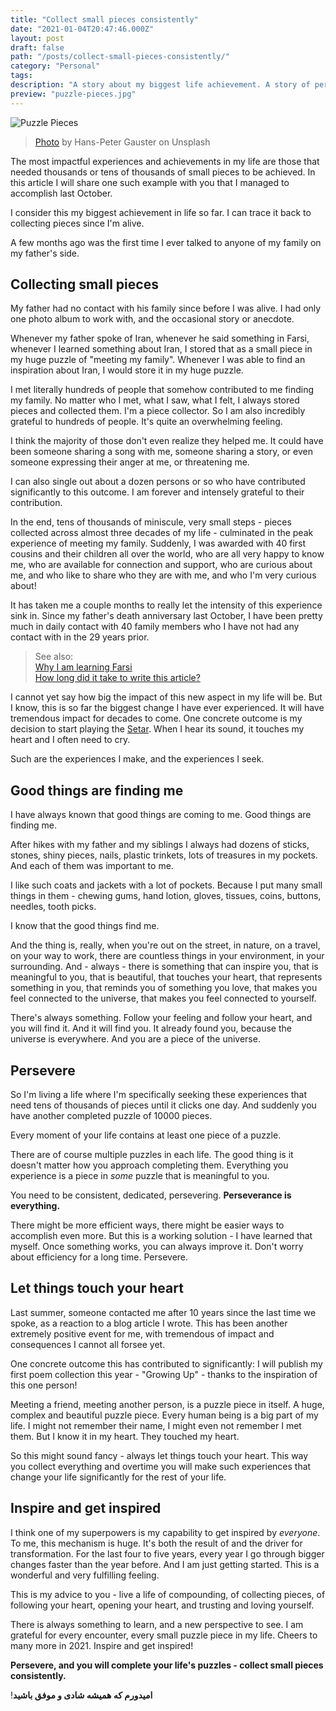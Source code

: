 ```yaml
---
title: "Collect small pieces consistently"
date: "2021-01-04T20:47:46.000Z"
layout: post
draft: false
path: "/posts/collect-small-pieces-consistently/"
category: "Personal"
tags:
description: "A story about my biggest life achievement. A story of perseverance, collecting small pieces, and inspiration."
preview: "puzzle-pieces.jpg"
---
```


![Puzzle Pieces](./puzzle-pieces.jpg)

> [Photo](https://unsplash.com/photos/3y1zF4hIPCg) by Hans-Peter Gauster on Unsplash

The most impactful experiences and achievements in my life are those that needed thousands or tens of thousands of small pieces to be achieved.
In this article I will share one such example with you that I managed to accomplish last October.

I consider this my biggest achievement in life so far. I can trace it back to collecting pieces since I'm alive.

A few months ago was the first time I ever talked to anyone of my family on my father's side.

## Collecting small pieces

My father had no contact with his family since before I was alive. I had only one photo album to work with, and the occasional story or anecdote.

Whenever my father spoke of Iran, whenever he said something in Farsi, whenever I learned something about Iran, I stored that as a small piece in my huge puzzle of "meeting my family". Whenever I was able to find an inspiration about Iran, I would store it in my huge puzzle.

I met literally hundreds of people that somehow contributed to me finding my family. No matter who I met, what I saw, what I felt, I always stored pieces and collected them. I'm a piece collector. So I am also incredibly grateful to hundreds of people. It's quite an overwhelming feeling.

I think the majority of those don't even realize they helped me. It could have been someone sharing a song with me, someone sharing a story, or even someone expressing their anger at me, or threatening me.

I can also single out about a dozen persons or so who have contributed significantly to this outcome. I am forever and intensely grateful to their contribution.

In the end, tens of thousands of miniscule, very small steps - pieces collected across almost three decades of my life - culminated in the peak experience of meeting my family. Suddenly, I was awarded with 40 first cousins and their children all over the world, who are all very happy to know me, who are available for connection and support, who are curious about me, and who like to share who they are with me, and who I'm very curious about!

It has taken me a couple months to really let the intensity of this experience sink in. Since my father's death anniversary last October, I have been pretty much in daily contact with 40 family members who I have not had any contact with in the 29 years prior.

> See also:  
> [Why I am learning Farsi](/posts/why-i-am-learning-farsi)  
> [How long did it take to write this article?](/posts/how-long-did-it-take-to-write-this-article/)

I cannot yet say how big the impact of this new aspect in my life will be. But I know, this is so far the biggest change I have ever experienced. It will have tremendous impact for decades to come. One concrete outcome is my decision to start playing the [Setar](https://en.wikipedia.org/wiki/Setar). When I hear its sound, it touches my heart and I often need to cry.

Such are the experiences I make, and the experiences I seek.

## Good things are finding me

I have always known that good things are coming to me. Good things are finding me.

After hikes with my father and my siblings I always had dozens of sticks, stones, shiny pieces, nails, plastic trinkets, lots of treasures in my pockets. And each of them was important to me.

I like such coats and jackets with a lot of pockets. Because I put many small things in them - chewing gums, hand lotion, gloves, tissues, coins, buttons, needles, tooth picks.

I know that the good things find me.

And the thing is, really, when you're out on the street, in nature, on a travel, on your way to work, there are countless things in your environment, in your surrounding. And - always - there is something that can inspire you, that is meaningful to you, that is beautiful, that touches your heart, that represents something in you, that reminds you of something you love, that makes you feel connected to the universe, that makes you feel connected to yourself.

There's always something. Follow your feeling and follow your heart, and you will find it. And it will find you. It already found you, because the universe is everywhere. And you are a piece of the universe.

## Persevere

So I'm living a life where I'm specifically seeking these experiences that need tens of thousands of pieces until it clicks one day. And suddenly you have another completed puzzle of 10000 pieces.

Every moment of your life contains at least one piece of a puzzle.

There are of course multiple puzzles in each life. The good thing is it doesn't matter how you approach completing them. Everything you experience is a piece in _some_ puzzle that is meaningful to you.

You need to be consistent, dedicated, persevering. **Perseverance is everything.**

There might be more efficient ways, there might be easier ways to accomplish even more. But this is a working solution - I have learned that myself.
Once something works, you can always improve it. Don't worry about efficiency for a long time. Persevere.

## Let things touch your heart

Last summer, someone contacted me after 10 years since the last time we spoke, as a reaction to a blog article I wrote. This has been another extremely positive event for me, with tremendous of impact and consequences I cannot all forsee yet.

One concrete outcome this has contributed to significantly: I will publish my first poem collection this year - "Growing Up" - thanks to the inspiration of this one person!

Meeting a friend, meeting another person, is a puzzle piece in itself. A huge, complex and beautiful puzzle piece. Every human being is a big part of my life. I might not remember their name, I might even not remember I met them. But I know it in my heart. They touched my heart.

So this might sound fancy - always let things touch your heart. This way you collect everything and overtime you will make such experiences that change your life significantly for the rest of your life.

## Inspire and get inspired

I think one of my superpowers is my capability to get inspired by _everyone_. To me, this mechanism is huge. It's both the result of and the driver for transformation. For the last four to five years, every year I go through bigger changes faster than the year before. And I am just getting started. This is a wonderful and very fulfilling feeling.

This is my advice to you - live a life of compounding, of collecting pieces, of following your heart, opening your heart, and trusting and loving yourself.

There is always something to learn, and a new perspective to see. I am grateful for every encounter, every small puzzle piece in my life. Cheers to many more in 2021. Inspire and get inspired! 

**Persevere, and you will complete your life's puzzles - collect small pieces consistently.**

!**امیدورم که همیشه شادی و موفق باشید**